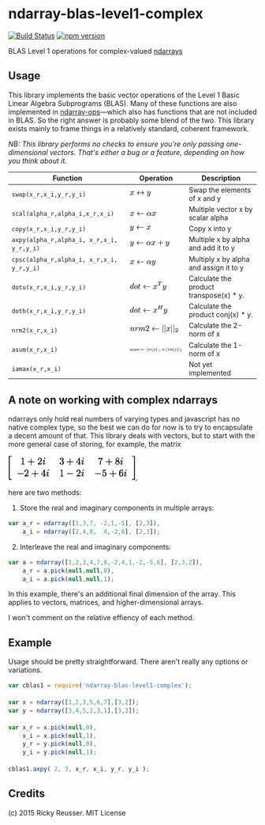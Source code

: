 # ndarray-blas-level1-complex

[![Build Status](https://travis-ci.org/scijs/ndarray-blas-level1-complex.svg?branch=master)](https://travis-ci.org/scijs/ndarray-blas-level1-complex) [![npm version](https://badge.fury.io/js/ndarray-blas-level1-complex.svg)](http://badge.fury.io/js/ndarray-blas-level1-complex)

BLAS Level 1 operations for complex-valued [ndarrays](https://github.com/scijs/ndarray)


## Usage

This library implements the basic vector operations of the Level 1 Basic Linear Algebra Subprograms (BLAS). Many of these functions are also implemented in [ndarray-ops](https://github.com/scijs/ndarray-ops)—which also has functions that are not included in BLAS. So the right answer is probably some blend of the two. This library exists mainly to frame things in a relatively standard, coherent framework.

*NB: This library performs no checks to ensure you're only passing one-dimensional vectors. That's either a bug or a feature, depending on how you think about it.*

| Function | Operation | Description |
| -------- | --------- | ----------- |
| `swap(x_r,x_i,y_r,y_i)` | ![swap](/docs/images/swap.png) | Swap the elements of x and y |
| `scal(alpha_r,alpha_i,x_r,x_i)` | ![scal](/docs/images/scal.png) | Multiple vector x by scalar alpha |
| `copy(x_r,x_i,y_r,y_i)` | ![copy](/docs/images/copy.png) | Copy x into y |
| `axpy(alpha_r,alpha_i, x_r,x_i, y_r,y_i)` | ![axpy](/docs/images/axpy.png) | Multiple x by alpha and add it to y |
| `cpsc(alpha_r,alpha_i, x_r,x_i, y_r,y_i)` | ![cpsc](/docs/images/cpsc.png) | Multiply x by alpha and assign it to y |
| `dotu(x_r,x_i,y_r,y_i)` | ![dot](/docs/images/dotu.png) | Calculate the product transpose(x) * y. |
| `doth(x_r,x_i,y_r,y_i)` | ![dot](/docs/images/doth.png) | Calculate the product conj(x) * y. |
| `nrm2(x_r,x_i)` | ![nrm2](/docs/images/nrm2.png) | Calculate the 2-norm of x |
| `asum(x_r,x_i)` | ![asum](/docs/images/asum.png) | Calculate the 1-norm of x |
| `iamax(x_r,x_i)` |  | Not yet implemented |


## A note on working with complex ndarrays

ndarrays only hold real numbers of varying types and javascript has no native complex type, so the best we can do for now is to try to encapsulate a decent amount of that. This library deals with vectors, but to start with the more general case of storing, for example, the matrix

![sample matrix](/docs/images/sample-matrix.png),

here are two methods:

1. Store the real and imaginary components in multiple arrays:

```javascript
var a_r = ndarray([1,3,7, -2,1,-5], [2,3]),
    a_i = ndarray([2,4,8,  4,-2,6], [2,3]);
```

2. Interleave the real and imaginary components:

```javascript
var a = ndarray([1,2,3,4,7,8,-2,4,1,-2,-5,6], [2,3,2]),
    a_r = a.pick(null,null,0),
    a_i = a.pick(null,null,1);
```

In this example, there's an additional final dimension of the array. This applies to vectors, matrices, and higher-dimensional arrays.

I won't comment on the relative effiency of each method.


## Example

Usage should be pretty straightforward. There aren't really any options or variations.

```javascript
var cblas1 = require('ndarray-blas-level1-complex');

var x = ndarray([1,2,3,5,6,7],[3,2]);
var y = ndarray([3,4,5,2,3,1],[3,2]);

var x_r = x.pick(null,0),
    x_i = x.pick(null,1),
    y_r = y.pick(null,0),
    y_i = y.pick(null,1);

cblas1.axpy( 2, 3, x_r, x_i, y_r, y_i );
```


## Credits
(c) 2015 Ricky Reusser. MIT License
